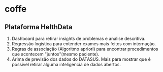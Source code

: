 # coffe
## Plataforma HelthData

1. Dashboard para retirar insights de problemas e analise descritiva.
2. Regressão logistica para entender exames mais feitos com internação.
3. Regras de associação (Algoritmo apriori) para encontrar procedimentos que acontecem "juntos"(mesmo paciente).
4. Arima de previsão dos dados do DATASUS. Mais para mostrar que é possivel retirar alguma inteligencia de dados abertos.
